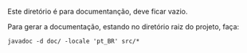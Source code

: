 Este diretório é para documentanção, deve ficar vazio.

Para gerar a documentação, estando no diretório raiz do projeto, faça:
```
javadoc -d doc/ -locale 'pt_BR' src/*
```
